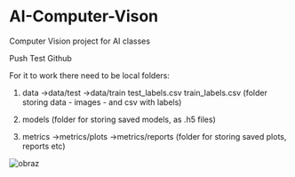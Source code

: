 # AI-Computer-Vison
Computer Vision project for AI classes

Push Test Github

For it to work there need to be local folders:
 1) data
    ->data/test
    ->data/train
    test_labels.csv
    train_labels.csv
(folder storing data - images - and csv with labels)

2) models
(folder for storing saved models, as .h5 files)

3) metrics
   ->metrics/plots
   ->metrics/reports
(folder for storing saved plots, reports etc)

![obraz](https://user-images.githubusercontent.com/22338369/227930028-9a83292a-0212-450c-b3d9-39036e6c548f.png)

